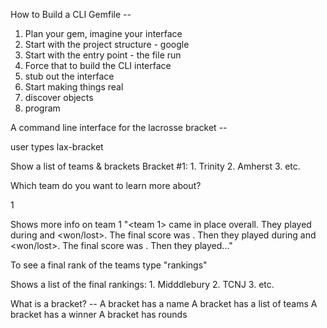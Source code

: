 How to Build a CLI Gemfile --

  1. Plan your gem, imagine your interface
  2. Start with the project structure - google
  3. Start with the entry point - the file run
  4. Force that to build the CLI interface
  5. stub out the interface
  6. Start making things real
  7. discover objects
  8. program


A command line interface for the lacrosse bracket --

  user types lax-bracket

  Show a list of teams & brackets
    Bracket #1:
    1. Trinity
    2. Amherst
    3. etc.

  Which team do you want to learn more about?

  1

  Shows more info on team 1
   "<team 1> came in <rank> place overall.
   They played <team> during <round> and <won/lost>. The final score was <score>.
   Then they played <team> during <round> and <won/lost>. The final score was <score>.
   Then they played..."

  To see a final rank of the teams type "rankings"

   Shows a list of the final rankings:
     1. Midddlebury
     2. TCNJ
     3. etc.

What is a bracket? --
 A bracket has a name
 A bracket has a list of teams
 A bracket has a winner
 A bracket has rounds

